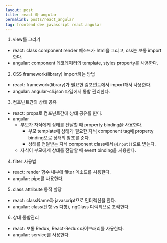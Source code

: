 ```yaml
---
layout: post
title: react 와 angular
permalink: posts/react_angular
tag: frontend dev javascript react angular
---
```


1. view를 그리기
  * react: class component render 메소드가 html을 그리고, css는 보통 import 한다.
  * angular: component 데코레이터의 template, styles property를 사용한다.

2. CSS framework(library) import하는 방법
  * react: framework(library)가 필요한 컴포넌트에서 import해서 사용한다.
  * angular: angular-cli.json 파일에서 통합 관리한다.

3. 컴포넌트간의 상태 공유
  * react: props로 컴포넌트간에 상태 공유를 한다.
  * angular
    * 부모가 자식에게 상태를 전달할 때 property binding을 사용한다.
      * 부모 template에 상태가 필요한 자식 component tag에 property binding으로 상태의 참조를 준다.
      * 상태를 전달받는 자식 component class에서 `@input()`으로 받는다.
    * 자식이 부모에게 상태를 전달할 때 event binding을 사용한다.

4. filter 사용법
  * react: render 함수 내부에 filter 메소드를 사용한다.
  * angular: pipe를 사용한다.

5. class attribute 동적 할당
  * react: className과 javascript으로 인터렉션을 한다.
  * angular: class(단항 vs 다항), ngClass 디렉티브로 조작한다.

6. 상태 통합관리
  * react: 보통 Redux, React-Redux 라이브러리를 사용한다.
  * angular: service를 사용한다.

